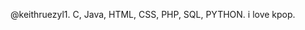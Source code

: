 @keithruezyl1. C, Java, HTML, CSS, PHP, SQL, PYTHON. i love kpop.

<!---
keithruezyl1/keithruezyl1 is a ✨ special ✨ repository because its `README.md` (this file) appears on your GitHub profile.
You can click the Preview link to take a look at your changes.
--->
